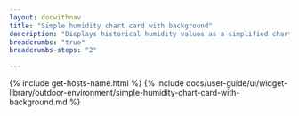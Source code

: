 ```yaml
---
layout: docwithnav
title: "Simple humidity chart card with background"
description: "Displays historical humidity values as a simplified chart with background. Optionally may display the corresponding latest humidity value."
breadcrumbs: "true"
breadcrumbs-steps: "2"

---
```

{% include get-hosts-name.html %}
{% include docs/user-guide/ui/widget-library/outdoor-environment/simple-humidity-chart-card-with-background.md %}
